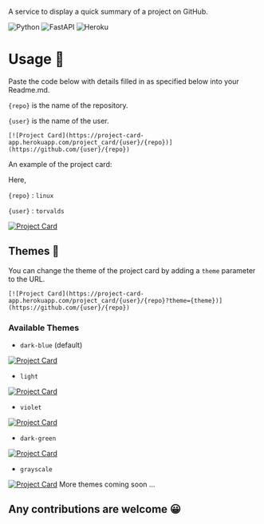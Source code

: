 A service to display a quick summary of a project on GitHub.

![Python](https://img.shields.io/badge/python-3670A0?style=for-the-badge&logo=python&logoColor=ffdd54)
![FastAPI](https://img.shields.io/badge/FastAPI-005571?style=for-the-badge&logo=fastapi)
![Heroku](https://img.shields.io/badge/heroku-%23430098.svg?style=for-the-badge&logo=heroku&logoColor=white)

# Usage 📖

Paste the code below with details filled in as specified below into your Readme.md.

`{repo}` is the name of the repository.

`{user}` is the name of the user.

```
[![Project Card](https://project-card-app.herokuapp.com/project_card/{user}/{repo})](https://github.com/{user}/{repo})
```

An example of the project card:

Here,

`{repo}` : `linux`

`{user}` : `torvalds`

[![Project Card](https://project-card-app.herokuapp.com/project_card/torvalds/linux)](https://github.com/torvalds/linux)

## Themes 🎨

You can change the theme of the project card by adding a `theme` parameter to the URL.

```
[![Project Card](https://project-card-app.herokuapp.com/project_card/{user}/{repo}?theme={theme})](https://github.com/{user}/{repo})
```

### Available Themes

- `dark-blue` (default)

[![Project Card](https://project-card-app.herokuapp.com/project_card/torvalds/linux?theme=dark-blue)](https://github.com/torvalds/linux)

- `light`

[![Project Card](https://project-card-app.herokuapp.com/project_card/torvalds/linux?theme=light)](https://github.com/torvalds/linux)

- `violet`

[![Project Card](https://project-card-app.herokuapp.com/project_card/torvalds/linux?theme=violet)](https://github.com/torvalds/linux)

- `dark-green`

[![Project Card](https://project-card-app.herokuapp.com/project_card/torvalds/linux?theme=dark-green)](https://github.com/torvalds/linux)

- `grayscale`

[![Project Card](https://project-card-app.herokuapp.com/project_card/torvalds/linux?theme=grayscale)](https://github.com/torvalds/linux)
More themes coming soon ...

## Any contributions are welcome 😀
